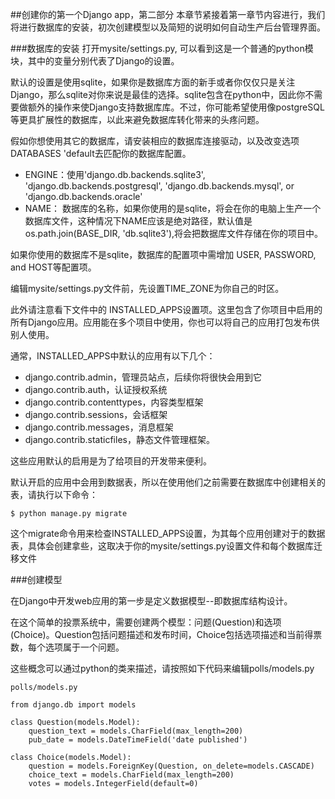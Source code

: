##创建你的第一个Django app，第二部分
本章节紧接着第一章节内容进行，我们将进行数据库的安装，初次创建模型以及简短的说明如何自动生产后台管理界面。

###数据库的安装
打开mysite/settings.py, 可以看到这是一个普通的python模块，其中的变量分别代表了Django的设置。

默认的设置是使用sqlite，如果你是数据库方面的新手或者你仅仅只是关注Django，那么sqlite对你来说是最佳的选择。sqlite包含在python中，因此你不需要做额外的操作来使Django支持数据库库。不过，你可能希望使用像postgreSQL等更具扩展性的数据库，以此来避免数据库转化带来的头疼问题。

假如你想使用其它的数据库，请安装相应的数据库连接驱动，以及改变选项 DATABASES 'default去匹配你的数据库配置。

* ENGINE：使用'django.db.backends.sqlite3', 'django.db.backends.postgresql', 'django.db.backends.mysql', or 'django.db.backends.oracle'
* NAME： 数据库的名称，如果你使用的是sqlite，将会在你的电脑上生产一个数据库文件，这种情况下NAME应该是绝对路径，默认值是os.path.join(BASE_DIR, 'db.sqlite3'),将会把数据库文件存储在你的项目中。

如果你使用的数据库不是sqlite，数据库的配置项中需增加 USER, PASSWORD, and HOST等配置项。

编辑mysite/settings.py文件前，先设置TIME_ZONE为你自己的时区。

此外请注意看下文件中的 INSTALLED_APPS设置项。这里包含了你项目中启用的所有Django应用。应用能在多个项目中使用，你也可以将自己的应用打包发布供别人使用。

通常，INSTALLED_APPS中默认的应用有以下几个：

 * django.contrib.admin，管理员站点，后续你将很快会用到它
 * django.contrib.auth，认证授权系统
 * django.contrib.contenttypes，内容类型框架
 * django.contrib.sessions，会话框架
 * django.contrib.messages，消息框架
 * django.contrib.staticfiles，静态文件管理框架。

这些应用默认的启用是为了给项目的开发带来便利。

默认开启的应用中会用到数据表，所以在使用他们之前需要在数据库中创建相关的表，请执行以下命令：

`$ python manage.py migrate`

这个migrate命令用来检查INSTALLED_APPS设置，为其每个应用创建对于的数据表，具体会创建拿些，这取决于你的mysite/settings.py设置文件和每个数据库迁移文件

###创建模型

在Django中开发web应用的第一步是定义数据模型--即数据库结构设计。

在这个简单的投票系统中，需要创建两个模型：问题(Question)和选项(Choice)。Question包括问题描述和发布时间，Choice包括选项描述和当前得票数，每个选项属于一个问题。

这些概念可以通过python的类来描述，请按照如下代码来编辑polls/models.py

`polls/models.py`

    from django.db import models
    
    class Question(models.Model):
        question_text = models.CharField(max_length=200)
        pub_date = models.DateTimeField('date published')
        
    class Choice(models.Model):
        question = models.ForeignKey(Question, on_delete=models.CASCADE)
        choice_text = models.CharField(max_length=200)
        votes = models.IntegerField(default=0)
